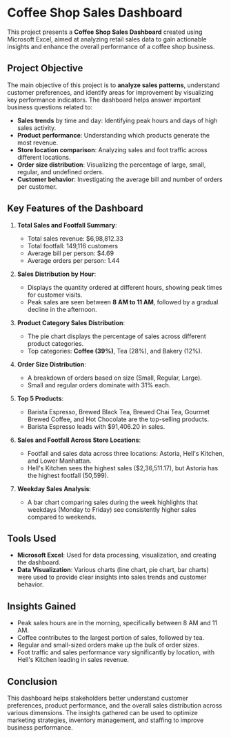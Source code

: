 # Coffee Shop Sales Dashboard

This project presents a **Coffee Shop Sales Dashboard** created using Microsoft Excel, aimed at analyzing retail sales data to gain actionable insights and enhance the overall performance of a coffee shop business.

## Project Objective

The main objective of this project is to **analyze sales patterns**, understand customer preferences, and identify areas for improvement by visualizing key performance indicators. The dashboard helps answer important business questions related to:

- **Sales trends** by time and day: Identifying peak hours and days of high sales activity.
- **Product performance**: Understanding which products generate the most revenue.
- **Store location comparison**: Analyzing sales and foot traffic across different locations.
- **Order size distribution**: Visualizing the percentage of large, small, regular, and undefined orders.
- **Customer behavior**: Investigating the average bill and number of orders per customer.

## Key Features of the Dashboard

1. **Total Sales and Footfall Summary**:
   - Total sales revenue: $6,98,812.33
   - Total footfall: 149,116 customers
   - Average bill per person: $4.69
   - Average orders per person: 1.44

2. **Sales Distribution by Hour**:
   - Displays the quantity ordered at different hours, showing peak times for customer visits.
   - Peak sales are seen between **8 AM to 11 AM**, followed by a gradual decline in the afternoon.

3. **Product Category Sales Distribution**:
   - The pie chart displays the percentage of sales across different product categories. 
   - Top categories: **Coffee (39%)**, Tea (28%), and Bakery (12%).

4. **Order Size Distribution**:
   - A breakdown of orders based on size (Small, Regular, Large).
   - Small and regular orders dominate with 31% each.

5. **Top 5 Products**:
   - Barista Espresso, Brewed Black Tea, Brewed Chai Tea, Gourmet Brewed Coffee, and Hot Chocolate are the top-selling products.
   - Barista Espresso leads with $91,406.20 in sales.

6. **Sales and Footfall Across Store Locations**:
   - Footfall and sales data across three locations: Astoria, Hell's Kitchen, and Lower Manhattan.
   - Hell's Kitchen sees the highest sales ($2,36,511.17), but Astoria has the highest footfall (50,599).

7. **Weekday Sales Analysis**:
   - A bar chart comparing sales during the week highlights that weekdays (Monday to Friday) see consistently higher sales compared to weekends.

## Tools Used

- **Microsoft Excel**: Used for data processing, visualization, and creating the dashboard.
- **Data Visualization**: Various charts (line chart, pie chart, bar charts) were used to provide clear insights into sales trends and customer behavior.

## Insights Gained

- Peak sales hours are in the morning, specifically between 8 AM and 11 AM.
- Coffee contributes to the largest portion of sales, followed by tea.
- Regular and small-sized orders make up the bulk of order sizes.
- Foot traffic and sales performance vary significantly by location, with Hell's Kitchen leading in sales revenue.

## Conclusion

This dashboard helps stakeholders better understand customer preferences, product performance, and the overall sales distribution across various dimensions. The insights gathered can be used to optimize marketing strategies, inventory management, and staffing to improve business performance.
